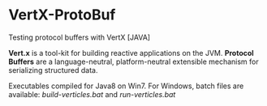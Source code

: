 # VertX-ProtoBuf
Testing protocol buffers with VertX [JAVA]

__Vert.x__ is a tool-kit for building reactive applications on the JVM.
__Protocol Buffers__ are a language-neutral, platform-neutral extensible mechanism for serializing structured data.

Executables compiled for Java8 on Win7. 
For Windows, batch files are available: _build-verticles.bat_ and _run-verticles.bat_

